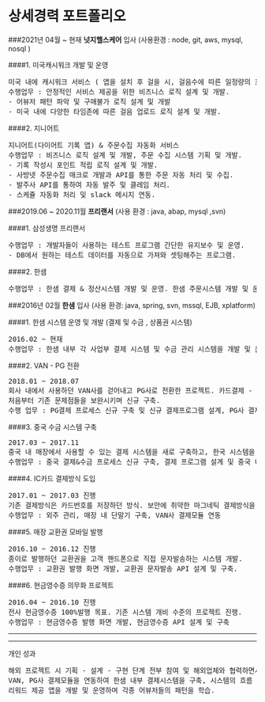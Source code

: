 상세경력 포트폴리오
========

###2021년 04월 ~ 현재 __넛지헬스케어__ 입사 (사용환경 : node, git, aws, mysql, nosql )

####1. 미국캐시워크 개발 및 운영 
<pre>
미국 내에 캐시워크 서비스 ( 앱을 설치 후 걸을 시, 걸음수에 따른 일정량의 포인트를 제공 )
수행업무 : 안정적인 서비스 제공을 위한 비즈니스 로직 설계 및 개발. 
- 어뷰저 패턴 파악 및 구매불가 로직 설계 및 개발
- 미국 내에 다양한 타임존에 따른 걸음 업로드 로직 설계 및 개발.
</pre>

####2. 지니어트
<pre>
지니어트(다이어트 기록 앱) & 주문수집 자동화 서비스 
수행업무 : 비즈니스 로직 설계 및 개발, 주문 수집 시스템 기획 및 개발.
- 기록 작성시 포인트 적립 로직 설계 및 개발.
- 사방넷 주문수집 매크로 개발과 API를 통한 주문 자동 처리 및 수집.
- 발주사 API를 통하여 자동 발주 및 클레임 처리.
- 스케쥴 자동화 처리 및 slack 메시지 연동.
</pre>

###2019.06 ~ 2020.11월 __프리랜서__ (사용 환경 : java, abap, mysql ,svn)

####1. 삼성생명 프리랜서
<pre>
수행업무 : 개발자들이 사용하는 테스트 프로그램 간단한 유지보수 및 운영.
- DB에서 원하는 테스트 데이터를 자동으로 가져와 셋팅해주는 프로그램.
</pre>

####2. 한샘
<pre>
수행업무 : 한샘 결제 & 정산시스템 개발 및 운영. 한샘 주문시스템 개발 및 운영
</pre>

###2016년 02월 __한샘__ 입사 (사용 환경: java, spring, svn, mssql, EJB, xplatform)

####1. 한샘 시스템 운영 및 개발 (결제 및 수금 , 상품권 시스템)
<pre>
2016.02 ~ 현재
수행업무 : 한샘 내부 각 사업부 결제 시스템 및 수금 관리 시스템을 개발 및 운영.
</pre>

####2. VAN - PG 전환
<pre>
2018.01 ~ 2018.07
회사 내에서 사용하던 VAN사를 걷어내고 PG사로 전환한 프로젝트. 카드결제 - 매입, 현금영수증 발행 등 
처음부터 기존 문제점들을 보완시키며 신규 구축.
수행 업무 : PG결제 프로세스 신규 구축 및 신규 결제프로그램 설계, PG사 결제모듈 연동(Smartro, LG U+)
</pre>

####3. 중국 수금 시스템 구축
<pre>
2017.03 ~ 2017.11
중국 내 매장에서 사용할 수 있는 결제 시스템을 새로 구축하고, 한국 시스템을 토대로 중국 기준에 맞춰 시스템을 처음부터 구축.
수행업무 : 중국 결제&수금 프로세스 신규 구축, 결제 프로그램 설계 및 중국 내 ERP시스템(한샘 자체프로그램) 구축
</pre>

####4. IC카드 결제방식 도입
<pre>
2017.01 ~ 2017.03 진행
기존 결제방식은 카드번호를 저장하던 방식. 보안에 취약한 마그네틱 결제방식을 사용하고 있어, IC결제 방식으로 변경.
수행업무 : 외주 관리, 매장 내 단말기 구축, VAN사 결제모듈 연동
</pre>

####5. 매장 교환권 모바일 발행 
<pre>
2016.10 ~ 2016.12 진행
종이로 발행하던 교환권을 고객 핸드폰으로 직접 문자발송하는 시스템 개발.
수행업무 : 교환권 발행 화면 개발, 교환권 문자발송 API 설계 및 구축.
</pre>

####6. 현금영수증 의무화 프로젝트
<pre>
2016.04 ~ 2016.10 진행
전사 현금영수증 100%발행 목표. 기존 시스템 개비 수준의 프로젝트 진행.
수행업무 : 현금영수증 발행 화면 개발, 현금영수증 API 설계 및 구축
</pre>

-----------------
***
개인 성과
<pre>
해외 프로젝트 시 기획 - 설계 - 구현 단계 전부 참여 및 해외업체와 협력하면서 다양한 경험.
VAN, PG사 결제모듈을 연동하여 한샘 내부 결제시스템을 구축, 시스템의 흐름 파악 및 개발 기술을 향상.
리워드 제공 앱을 개발 및 운영하며 각종 어뷰저들의 패턴을 학습.
</pre>

